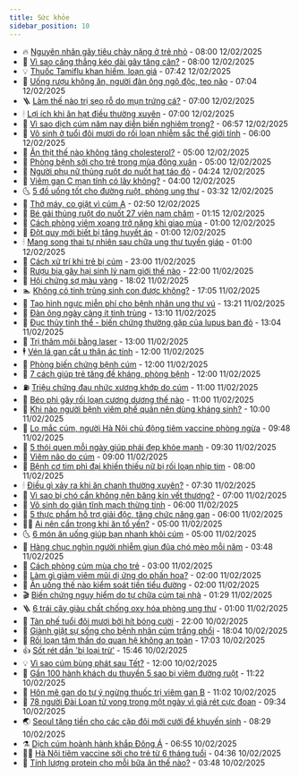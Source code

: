 ```yaml
---
title: Sức khỏe
sidebar_position: 10
---
```


<!-- vnexpress-suc-khoe:START -->
- 🔥 [Nguyên nhân gây tiêu chảy nặng ở trẻ nhỏ](https://vnexpress.net/nguyen-nhan-gay-tieu-chay-nang-o-tre-nho-4848679.html) - 08:00 12/02/2025
- 🥰 [Vì sao căng thẳng kéo dài gây tăng cân?](https://vnexpress.net/vi-sao-cang-thang-keo-dai-gay-tang-can-4848634.html) - 08:00 12/02/2025
- 💡 [Thuốc Tamiflu khan hiếm, loạn giá](https://vnexpress.net/thuoc-tamiflu-khan-hiem-loan-gia-4847871.html) - 07:42 12/02/2025
- 🤗 [Uống rượu không ăn, người đàn ông ngộ độc, teo não](https://vnexpress.net/uong-ruou-khong-an-nguoi-dan-ong-ngo-doc-teo-nao-4848606.html) - 07:04 12/02/2025
- 🪜 [Làm thế nào trị sẹo rỗ do mụn trứng cá?](https://vnexpress.net/lam-the-nao-tri-seo-ro-do-mun-trung-ca-4848591.html) - 07:00 12/02/2025
- 🕯 [Lợi ích khi ăn hạt điều thường xuyên](https://vnexpress.net/loi-ich-khi-an-hat-dieu-thuong-xuyen-4848543.html) - 07:00 12/02/2025
- 🤭 [Vì sao dịch cúm năm nay diễn biến nghiêm trọng?](https://vnexpress.net/vi-sao-dich-cum-nam-nay-dien-bien-nghiem-trong-4848477.html) - 06:57 12/02/2025
- 👀 [Vô sinh ở tuổi đôi mươi do rối loạn nhiễm sắc thể giới tính](https://vnexpress.net/vo-sinh-o-tuoi-doi-muoi-do-roi-loan-nhiem-sac-the-gioi-tinh-4848549.html) - 06:00 12/02/2025
- 🌋 [Ăn thịt thế nào không tăng cholesterol?](https://vnexpress.net/an-thit-the-nao-khong-tang-cholesterol-4848484.html) - 05:00 12/02/2025
- 🫶 [Phòng bệnh sởi cho trẻ trong mùa đông xuân](https://vnexpress.net/phong-benh-soi-cho-tre-trong-mua-dong-xuan-4848471.html) - 05:00 12/02/2025
- 🦆 [Người phụ nữ thủng ruột do nuốt hạt táo đỏ](https://vnexpress.net/nguoi-phu-nu-thung-ruot-do-nuot-hat-tao-do-4848523.html) - 04:24 12/02/2025
- 🚀 [Viêm gan C mạn tính có lây không?](https://vnexpress.net/viem-gan-c-man-tinh-co-lay-khong-4848449.html) - 04:00 12/02/2025
- 🌜 [5 đồ uống tốt cho đường ruột, phòng ung thư](https://vnexpress.net/5-do-uong-tot-cho-duong-ruot-phong-ung-thu-4848444.html) - 03:32 12/02/2025
- 🧰 [Thở máy, co giật vì cúm A](https://vnexpress.net/tho-may-co-giat-vi-cum-a-4848349.html) - 02:50 12/02/2025
- 💫 [Bé gái thủng ruột do nuốt 27 viên nam châm](https://vnexpress.net/be-gai-thung-ruot-do-nuot-27-vien-nam-cham-4848378.html) - 01:15 12/02/2025
- 🌝 [Cách phòng viêm xoang trở nặng khi giao mùa](https://vnexpress.net/cach-phong-viem-xoang-tro-nang-khi-giao-mua-4848357.html) - 01:00 12/02/2025
- 🗽 [Đột quỵ mới biết bị tăng huyết áp](https://vnexpress.net/dot-quy-moi-biet-bi-tang-huyet-ap-4848355.html) - 01:00 12/02/2025
- 🕯 [Mang song thai tự nhiên sau chữa ung thư tuyến giáp](https://vnexpress.net/mang-song-thai-tu-nhien-sau-chua-ung-thu-tuyen-giap-4848316.html) - 01:00 12/02/2025
- 🦅 [Cách xử trí khi trẻ bị cúm](https://vnexpress.net/cach-xu-tri-khi-tre-bi-cum-4846724.html) - 23:00 11/02/2025
- 🦆 [Rượu bia gây hại sinh lý nam giới thế nào](https://vnexpress.net/ruou-bia-gay-hai-sinh-ly-nam-gioi-the-nao-4847146.html) - 22:00 11/02/2025
- 🎊 [Hội chứng sợ màu vàng](https://vnexpress.net/hoi-chung-so-mau-vang-4847887.html) - 18:02 11/02/2025
- 🏊 [Không có tinh trùng sinh con được không?](https://vnexpress.net/khong-co-tinh-trung-sinh-con-duoc-khong-4847339.html) - 17:05 11/02/2025
- 📝 [Tạo hình ngực miễn phí cho bệnh nhân ung thư vú](https://vnexpress.net/tao-hinh-nguc-mien-phi-cho-benh-nhan-ung-thu-vu-4847941.html) - 13:21 11/02/2025
- 💯 [Đàn ông ngày càng ít tinh trùng](https://vnexpress.net/dan-ong-ngay-cang-it-tinh-trung-4848006.html) - 13:10 11/02/2025
- 🌊 [Đục thủy tinh thể - biến chứng thường gặp của lupus ban đỏ](https://vnexpress.net/duc-thuy-tinh-the-bien-chung-thuong-gap-cua-lupus-ban-do-4848279.html) - 13:04 11/02/2025
- 🚀 [Trị thâm môi bằng laser](https://vnexpress.net/tri-tham-moi-bang-laser-4848200.html) - 13:00 11/02/2025
- 🕴 [Vén lá gan cắt u thận ác tính](https://vnexpress.net/ven-la-gan-cat-u-than-ac-tinh-4848292.html) - 12:00 11/02/2025
- 🗽 [Phòng biến chứng bệnh cúm](https://vnexpress.net/phong-bien-chung-benh-cum-4848191.html) - 12:00 11/02/2025
- 🎡 [7 cách giúp trẻ tăng đề kháng, phòng bệnh](https://vnexpress.net/7-cach-giup-tre-tang-de-khang-phong-benh-4848144.html) - 12:00 11/02/2025
- ⛽️ [Triệu chứng đau nhức xương khớp do cúm](https://vnexpress.net/trieu-chung-dau-nhuc-xuong-khop-do-cum-4848205.html) - 11:00 11/02/2025
- 🦆 [Béo phì gây rối loạn cương dương thế nào](https://vnexpress.net/beo-phi-gay-roi-loan-cuong-duong-the-nao-4846802.html) - 11:00 11/02/2025
- 🤩 [Khi nào người bệnh viêm phế quản nên dùng kháng sinh?](https://vnexpress.net/khi-nao-nguoi-benh-viem-phe-quan-nen-dung-khang-sinh-4848194.html) - 10:00 11/02/2025
- 🦒 [Lo mắc cúm, người Hà Nội chủ động tiêm vaccine phòng ngừa](https://vnexpress.net/lo-mac-cum-nguoi-ha-noi-chu-dong-tiem-vaccine-phong-ngua-4848255.html) - 09:48 11/02/2025
- 💫 [5 thói quen mỗi ngày giúp phái đẹp khỏe mạnh](https://vnexpress.net/5-thoi-quen-moi-ngay-giup-phai-dep-khoe-manh-4848174.html) - 09:30 11/02/2025
- 🐘 [Viêm não do cúm](https://vnexpress.net/viem-nao-do-cum-4848208.html) - 09:00 11/02/2025
- 🚀 [Bệnh cơ tim phì đại khiến thiếu nữ bị rối loạn nhịp tim](https://vnexpress.net/benh-co-tim-phi-dai-khien-thieu-nu-bi-roi-loan-nhip-tim-4848188.html) - 08:00 11/02/2025
- 🕯 [Điều gì xảy ra khi ăn chanh thường xuyên?](https://vnexpress.net/dieu-gi-xay-ra-khi-an-chanh-thuong-xuyen-4848058.html) - 07:30 11/02/2025
- 🦏 [Vì sao bị chó cắn không nên băng kín vết thương?](https://vnexpress.net/vi-sao-bi-cho-can-khong-nen-bang-kin-vet-thuong-4848178.html) - 07:00 11/02/2025
- 🦄 [Vô sinh do giãn tĩnh mạch thừng tinh](https://vnexpress.net/vo-sinh-do-gian-tinh-mach-thung-tinh-4848124.html) - 06:00 11/02/2025
- 🦒 [5 thực phẩm hỗ trợ giải độc, tăng chức năng gan](https://vnexpress.net/5-thuc-pham-ho-tro-giai-doc-tang-chuc-nang-gan-4848089.html) - 06:00 11/02/2025
- 👨‍🏫 [Ai nên cẩn trọng khi ăn tổ yến?](https://vnexpress.net/ai-nen-can-trong-khi-an-to-yen-4848095.html) - 05:00 11/02/2025
- 🌜 [6 món ăn uống giúp bạn nhanh khỏi cúm](https://vnexpress.net/6-mon-an-uong-giup-ban-nhanh-khoi-cum-4848075.html) - 05:00 11/02/2025
- 🚀 [Hàng chục nghìn người nhiễm giun đũa chó mèo mỗi năm](https://vnexpress.net/hang-chuc-nghin-nguoi-nhiem-giun-dua-cho-meo-moi-nam-4848017.html) - 03:48 11/02/2025
- 💃 [Cách phòng cúm mùa cho trẻ](https://vnexpress.net/cach-phong-cum-mua-cho-tre-4848035.html) - 03:00 11/02/2025
- 💯 [Làm gì giảm viêm mũi dị ứng do phấn hoa?](https://vnexpress.net/lam-gi-giam-viem-mui-di-ung-do-phan-hoa-4848005.html) - 02:00 11/02/2025
- 🤔 [Ăn uống thế nào kiểm soát tiền tiểu đường](https://vnexpress.net/an-uong-the-nao-kiem-soat-tien-tieu-duong-4847965.html) - 02:00 11/02/2025
- 🎬 [Biến chứng nguy hiểm do tự chữa cúm tại nhà](https://vnexpress.net/bien-chung-nguy-hiem-do-tu-chua-cum-tai-nha-4847741.html) - 01:29 11/02/2025
- 🪜 [6 trái cây giàu chất chống oxy hóa phòng ung thư](https://vnexpress.net/6-trai-cay-giau-chat-chong-oxy-hoa-phong-ung-thu-4847867.html) - 01:00 11/02/2025
- 🦣 [Tàn phế tuổi đôi mươi bởi hít bóng cười](https://vnexpress.net/tan-phe-tuoi-doi-muoi-boi-hit-bong-cuoi-4847566.html) - 22:00 10/02/2025
- 🧐 [Giành giật sự sống cho bệnh nhân cúm trắng phổi](https://vnexpress.net/gianh-giat-su-song-cho-benh-nhan-cum-trang-phoi-4847561.html) - 18:04 10/02/2025
- 🤡 [Rối loạn tâm thần do quan hệ không an toàn](https://vnexpress.net/roi-loan-tam-than-do-quan-he-khong-an-toan-4847342.html) - 17:03 10/02/2025
- 👍 [Sốt rét dần &#39;bị loại trừ&#39;](https://vnexpress.net/sot-ret-tien-dan-den-bi-loai-tru-4847934.html) - 15:46 10/02/2025
- 💡 [Vì sao cúm bùng phát sau Tết?](https://vnexpress.net/vi-sao-cum-bung-phat-sau-tet-4847742.html) - 12:00 10/02/2025
- 💯 [Gần 100 hành khách du thuyền 5 sao bị viêm đường ruột](https://vnexpress.net/gan-100-hanh-khach-du-thuyen-5-sao-bi-viem-duong-ruot-4847826.html) - 11:22 10/02/2025
- 🧠 [Hôn mê gan do tự ý ngừng thuốc trị viêm gan B](https://vnexpress.net/hon-me-gan-do-tu-y-ngung-thuoc-tri-viem-gan-b-4847666.html) - 11:02 10/02/2025
- 🎡 [78 người Đài Loan tử vong trong một ngày vì giá rét cực đoan](https://vnexpress.net/78-nguoi-dai-loan-tu-vong-trong-mot-ngay-vi-gia-ret-cuc-doan-4847847.html) - 09:34 10/02/2025
- 🌏 [Seoul tặng tiền cho các cặp đôi mới cưới để khuyến sinh](https://vnexpress.net/seoul-tang-tien-cho-cac-cap-doi-moi-cuoi-de-khuyen-sinh-4847811.html) - 08:29 10/02/2025
- ⚗️ [Dịch cúm hoành hành khắp Đông Á](https://vnexpress.net/dich-cum-hoanh-hanh-khap-dong-a-4847703.html) - 06:55 10/02/2025
- 👨‍🏫 [Hà Nội tiêm vaccine sởi cho trẻ từ 6 tháng tuổi](https://vnexpress.net/ha-noi-tiem-vaccine-soi-cho-tre-tu-6-thang-tuoi-4847686.html) - 04:36 10/02/2025
- 🤖 [Tính lượng protein cho mỗi bữa ăn thế nào?](https://vnexpress.net/tinh-luong-protein-cho-moi-bua-an-the-nao-4847300.html) - 03:48 10/02/2025<!-- vnexpress-suc-khoe:END -->
